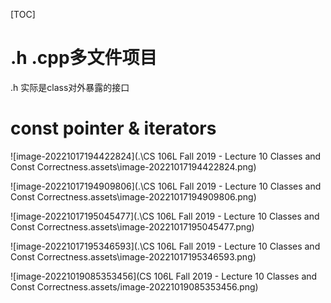 [TOC]

# .h .cpp多文件项目

.h 实际是class对外暴露的接口

 # const pointer & iterators

![image-20221017194422824](.\CS 106L Fall 2019 - Lecture 10 Classes and Const Correctness.assets\image-20221017194422824.png)

![image-20221017194909806](.\CS 106L Fall 2019 - Lecture 10 Classes and Const Correctness.assets\image-20221017194909806.png)

![image-20221017195045477](.\CS 106L Fall 2019 - Lecture 10 Classes and Const Correctness.assets\image-20221017195045477.png)

![image-20221017195346593](.\CS 106L Fall 2019 - Lecture 10 Classes and Const Correctness.assets\image-20221017195346593.png)

![image-20221019085353456](CS 106L Fall 2019 - Lecture 10 Classes and Const Correctness.assets/image-20221019085353456.png)
